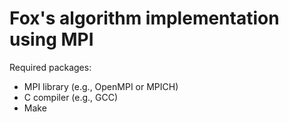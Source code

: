 
# Fox's algorithm implementation using MPI

Required packages:

* MPI library (e.g., OpenMPI or MPICH)
* C compiler (e.g., GCC)
* Make